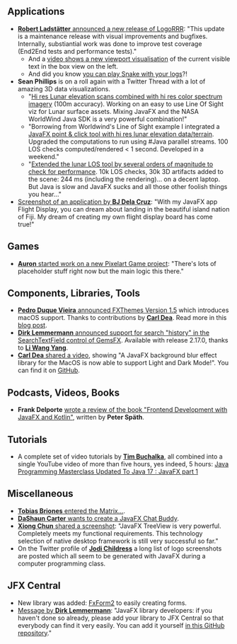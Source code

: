 ## Applications

* [**Robert Ladstätter** announced a new release of LogoRRR](https://twitter.com/logorrr/status/1785790043451249020): "This update is a maintenance release with visual improvements and bugfixes. Internally, substiantial work was done to improve test coverage (End2End tests and performance tests)."
  * And a [video shows a new viewport visualisation](https://twitter.com/logorrr/status/1789428827828974030) of the current visible text in the box view on the left.
  * And did you know [you can play Snake with your logs](https://twitter.com/logorrr/status/1788685166547800300)?!
* **Sean Phillips** is on a roll again with a Twitter Thread with a lot of amazing 3D data visualizations.
  * "[Hi res Lunar elevation scans combined with hi res color spectrum imagery](https://twitter.com/SeanMiPhillips/status/1789361307361083527) (100m accuracy). Working on an easy to use Line Of Sight viz for Lunar surface assets. Mixing JavaFX and the NASA WorldWind Java SDK is a very powerful combination!"
  * "Borrowing from Worldwind's Line of Sight example I integrated a [JavaFX point & click tool with hi res lunar elevation data/terrain](https://twitter.com/SeanMiPhillips/status/1790000502555451591). Upgraded the computations to run using #Java parallel streams. 100 LOS checks computed/rendered < 1 second. Developed in a weekend."
  * "[Extended the lunar LOS tool by several orders of magnitude to check for performance](https://twitter.com/SeanMiPhillips/status/1790084437029327307). 10k LOS checks, 30k 3D artifacts added to the scene: 244 ms (including the rendering)... on a decent laptop. But Java is slow and JavaFX sucks and all those other foolish things you hear..."
* [Screenshot of an application by **BJ Dela Cruz**](https://www.linkedin.com/posts/bj-delacruz_javafx-fiji-buildinpublic-activity-7197088263570944000-gQfh?utm_source=share&utm_medium=member_desktop): "With my JavaFX app Flight Display, you can dream about landing in the beautiful island nation of Fiji. My dream of creating my own flight display board has come true!"

## Games

* [**Auron** started work on a new Pixelart Game project](https://x.com/WigglyGull/status/1791292994064396793): "There's lots of placeholder stuff right now but the main logic this there."

## Components, Libraries, Tools

* [**Pedro Duque Vieira** announced FXThemes Version 1.5](https://twitter.com/P_Duke/status/1786017713283817828) which introduces macOS support. Thanks to contributions by [**Carl Dea**](https://twitter.com/carldea). Read more in this [blog post](https://pixelduke.com/2024/05/02/fxthemes-version-1-5-released/).
* [**Dirk Lemmermann** announced support for search "history" in the SearchTextField control of GemsFX](https://twitter.com/dlemmermann/status/1788958790416556511). Available with release 2.17.0, thanks to [**Li Wang Yang**](https://twitter.com/LeeWyatt_7788).
* [**Carl Dea** shared a video](https://twitter.com/carldea/status/1747046776765284445), showing "A JavaFX background blur effect library for the MacOS is now able to support Light and Dark Mode!". You can find it on [GitHub](https://github.com/carldea/windowblur).

## Podcasts, Videos, Books

* **Frank Delporte** [wrote a review of the book "Frontend Development with JavaFX and Kotlin"](https://webtechie.be/post/2024-05-06-book-review-javafx-kotlin/), written by **Peter Späth**.

## Tutorials

* A complete set of video tutorials by [**Tim Buchalka**](https://twitter.com/timbuchalka), all combined into a single YouTube video of more than five hours, yes indeed, 5 hours: [Java Programming Masterclass Updated To Java 17 : JavaFX part 1](https://www.youtube.com/watch?v=YX9ad_9jtXQ)

## Miscellaneous

* [**Tobias Briones** entered the Matrix...](https://www.linkedin.com/posts/tobiasbriones_computerscience-javafx-art-activity-7190393026538536960-CZMY).
* [**DaShaun Carter** wants to create a JavaFX Chat Buddy](https://twitter.com/dashaun/status/1788735171514028142).
* [**Xiong Chun** shared a screenshot](https://twitter.com/DaXiong008/status/1786781960318439803): "JavaFX TreeView is very powerful. Completely meets my functional requirements. This technology selection of native desktop framework is still very successful so far."
* On the Twitter profile of [**Jodi Childress**](https://x.com/JodiChildrej) a long list of logo screenshots are posted which all seem to be generated with JavaFX during a computer programming class.

## JFX Central

* New library was added: [FxForm2](https://www.jfx-central.com/libraries/fxform2) to easily creating forms.
* [Message by **Dirk Lemmermann**](https://twitter.com/dlemmermann/status/1791084367718027559): "JavaFX library developers: if you haven't done so already, please add your library to JFX Central so that everybody can find it very easily. You can add it yourself [in this GitHub repository](https://github.com/dlsc-software-consulting-gmbh/jfxcentral-data)."
